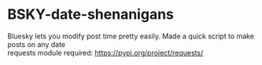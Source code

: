 # BSKY-date-shenanigans

Bluesky lets you modify post time pretty easily. Made a quick script to make posts on any date\
requests module required: https://pypi.org/project/requests/